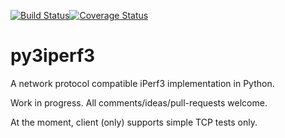 [![Build Status](https://travis-ci.org/justas-/py3iperf3.svg?branch=master)](https://travis-ci.org/justas-/py3iperf3)[![Coverage Status](https://coveralls.io/repos/github/justas-/py3iperf3/badge.svg?branch=master)](https://coveralls.io/github/justas-/py3iperf3?branch=master)

# py3iperf3

A network protocol compatible iPerf3 implementation in Python.

Work in progress. All comments/ideas/pull-requests welcome.

At the moment, client (only) supports simple TCP tests only.
